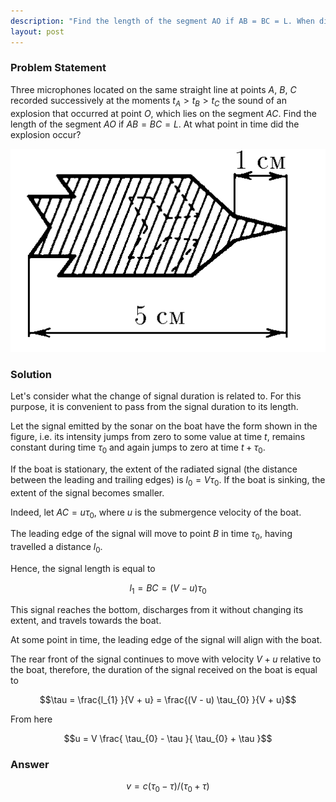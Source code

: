 ```yaml
---
description: "Find the length of the segment AO if AB = BC = L. When did the explosion occur? For problem 1.1.4."
layout: post
---
```


### Problem Statement

Three microphones located on the same straight line at points $A$, $B$, $C$ recorded successively at the moments $t_A > t_B > t_C$ the sound of an explosion that occurred at point $O$, which lies on the segment $AC$. Find the length of the segment $AO$ if $AB = BC = L$. At what point in time did the explosion occur?

![Problem Diagram](/assets/images/1.1.1.png)

### Solution

Let's consider what the change of signal duration is related to. For this purpose, it is convenient to pass from the signal duration to its length. 

Let the signal emitted by the sonar on the boat have the form shown in the figure, i.e. its intensity jumps from zero to some value at time $t$, remains constant during time $\tau_{0}$ and again jumps to zero at time $t + \tau_{0}$. 

If the boat is stationary, the extent of the radiated signal (the distance between the leading and trailing edges) is $l_{0} = V \tau_{0}$. If the boat is sinking, the extent of the signal becomes smaller. 

Indeed, let $AC = u \tau_{0}$, where $u$ is the submergence velocity of the boat. 

The leading edge of the signal will move to point $B$ in time $\tau_{0}$, having travelled a distance $l_{0}$. 

Hence, the signal length is equal to 

$$l_{1} = BC = ( V - u ) \tau_{0}$$

This signal reaches the bottom, discharges from it without changing its extent, and travels towards the boat.

At some point in time, the leading edge of the signal will align with the boat.  

The rear front of the signal continues to move with velocity $V + u$ relative to the boat, therefore, the duration of the signal received on the boat is equal to

$$\tau = \frac{l_{1} }{V + u} = \frac{(V - u) \tau_{0} }{V + u}$$

From here

$$u = V \frac{ \tau_{0} - \tau }{ \tau_{0} + \tau }$$

### Answer

$$v = c(\tau _{0} − τ)/(\tau _{0} + τ)$$